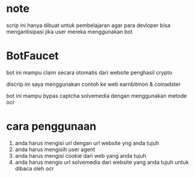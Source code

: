 # note
scrip ini hanya dibuat untuk pembelajaran agar para devloper bisa mengantisipasi jika user mereka menggunakan bot

# BotFaucet

bot ini mampu claim secara otomatis dari website penghasil crypto

discrip ini saya menggunakan contoh ke web earnbitmon & coinadster

bot ini mampu bypas captcha solvemedia dengan menggunakan metode ocr

# cara penggunaan

1. anda harus mengisi url dengan url website yng anda tujuh
2. anda harus mengisih user agent
3. anda harus mengisi cookie dari web yang anda tujuh
4. anda harus mengis url solvemedia dari website yang anda tujuh untuk dibaca oleh ocr

